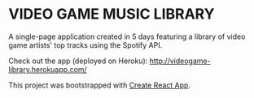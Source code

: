# VIDEO GAME MUSIC LIBRARY

A single-page application created in 5 days featuring a library of video game artists' top tracks using the Spotify API.

Check out the app (deployed on Heroku): http://videogame-library.herokuapp.com/

This project was bootstrapped with [Create React App](https://github.com/facebook/create-react-app).
